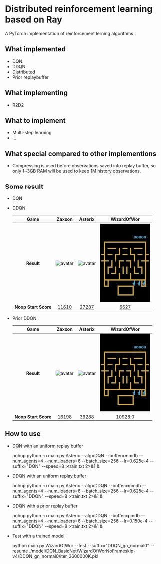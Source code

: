 # Distributed reinforcement learning based on Ray

A PyTorch implementation of reinforcement lerning algorithms

## What implemented
* DQN
* DDQN
* Distributed
* Prior replaybuffer

## What implementing
* R2D2

## What to implement
* Multi-step learning
* ...

## What special compared to other implementions
* Compressing is used before observations saved into replay buffer, so only 1~3GB RAM will be used to keep 1M history observations.

## Some result
* DQN

* DDQN

    |**Game**             | Zaxxon                          | Asterix                           | WizardOfWor                               |
    |:-------------------:|:-------------------------------:|:---------------------------------:|:-----------------------------------------:|
    |**Result**           |![avatar](./exp/ddqn/Zaxxon.gif) |![avatar](./exp/ddqn/Asterix.gif)  |![avatar](./exp/ddqn/WizardOfWor.gif)      |
    |**Noop Start Score** | [11610](./exp/ddqn/Zaxxon.png)  | [27287](./exp/ddqn/Asterix.png)   | [6627](./exp/ddqn/WizardOfWor.png)        |

* Prior DDQN

    |**Game**             | Zaxxon                                 | Asterix                                | WizardOfWor                                 |
    |:-------------------:|:--------------------------------------:|:--------------------------------------:|:-------------------------------------------:|
    |**Result**           | ![avatar](./exp/prior_ddqn/Zaxxon.gif) |![avatar](./exp/prior_ddqn/Asterix.gif) |![avatar](./exp/prior_ddqn/WizardOfWor.gif)  |
    |**Noop Start Score** | [16198](./exp/prior_ddqn/Zaxxon.png)   | [39288](./exp/prior_ddqn/Asterix.png)  | [10928.0](./exp/prior_ddqn/WizardOfWor.png) |

## How to use

* DQN with an uniform replay buffer

    nohup python -u main.py Asterix --alg=DQN --buffer=mmdb --num_agents=4 --num_loaders=6 --batch_size=256 --lr=0.625e-4 --suffix="DQN" --speed=8 >train.txt 2>&1 &

* DDQN with an uniform replay buffer

    nohup python -u main.py Asterix --alg=DDQN --buffer=mmdb --num_agents=4 --num_loaders=6 --batch_size=256 --lr=0.625e-4 --suffix="DDQN" --speed=8 >train.txt 2>&1 &

* DDQN with a prior replay buffer

    nohup python -u main.py Asterix --alg=DDQN --buffer=pmdb --num_agents=4 --num_loaders=6 --batch_size=256 --lr=0.150e-4 --suffix="DDQN" --speed=8 >train.txt 2>&1 &

* Test with a trained model

    python main.py WizardOfWor --test --suffix="DDQN_gn_normal0" --resume ./model/DQN_BasicNet/WizardOfWorNoFrameskip-v4/DDQN_gn_normal0/iter_3600000K.pkl


